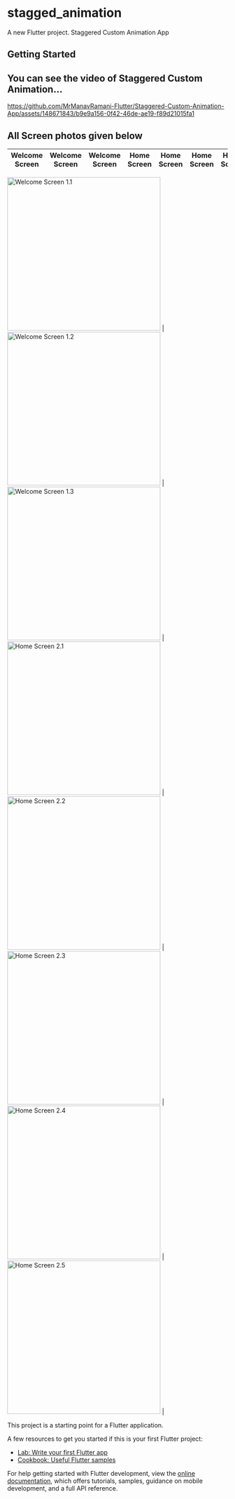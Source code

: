 # stagged_animation

A new Flutter project.
Staggered Custom Animation App

## Getting Started
## You can see the video of Staggered Custom Animation...



https://github.com/MrManavRamani-Flutter/Staggered-Custom-Animation-App/assets/148671843/b9e9a156-0f42-46de-ae19-f89d21015fa1


## All Screen photos given below

Welcome Screen | Welcome Screen | Welcome Screen | Home Screen | Home Screen | Home Screen | Home Screen | Home Screen 
---------------------- | ---------------------- | ---------------------- | ---------------------- | ---------------------- | ---------------------- | ---------------------- | ---------------------- 

<img src="https://github.com/MrManavRamani-Flutter/Staggered-Custom-Animation-App/assets/148671843/fa85a839-65be-488d-883d-cca65e27a6ab" alt="Welcome Screen 1.1" height="350"> | <img src="https://github.com/MrManavRamani-Flutter/Staggered-Custom-Animation-App/assets/148671843/ef97ac91-3f7d-4d28-8419-065b8676eac9" alt="Welcome Screen 1.2" height="350"> | <img src="https://github.com/MrManavRamani-Flutter/Staggered-Custom-Animation-App/assets/148671843/fa60a061-9d37-4e6d-824f-4cf24f14bc08" alt="Welcome Screen 1.3" height="350"> | <img src="https://github.com/MrManavRamani-Flutter/Staggered-Custom-Animation-App/assets/148671843/cb6cea4c-a593-499c-ac0e-5a5bfa46103f" alt="Home Screen 2.1" height="350"> | <img src="https://github.com/MrManavRamani-Flutter/Staggered-Custom-Animation-App/assets/148671843/cdb79213-0161-4212-931a-c4b046c7d91b" alt="Home Screen 2.2" height="350"> | <img src="https://github.com/MrManavRamani-Flutter/Staggered-Custom-Animation-App/assets/148671843/e4aedbff-a0db-44d0-902d-45e8d6635be2" alt="Home Screen 2.3" height="350"> | <img src="https://github.com/MrManavRamani-Flutter/Staggered-Custom-Animation-App/assets/148671843/c1107e22-386a-4a5d-8e62-351ebf4caafe" alt="Home Screen 2.4" height="350"> | <img src="https://github.com/MrManavRamani-Flutter/Staggered-Custom-Animation-App/assets/148671843/e7705f43-d29d-4016-ac71-f90ba7d9fb5b" alt="Home Screen 2.5" height="350"> | 

This project is a starting point for a Flutter application.

A few resources to get you started if this is your first Flutter project:

- [Lab: Write your first Flutter app](https://docs.flutter.dev/get-started/codelab)
- [Cookbook: Useful Flutter samples](https://docs.flutter.dev/cookbook)

For help getting started with Flutter development, view the
[online documentation](https://docs.flutter.dev/), which offers tutorials,
samples, guidance on mobile development, and a full API reference.
